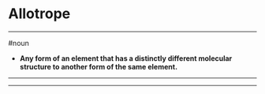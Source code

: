 # Allotrope
---
#noun
- **Any form of an element that has a distinctly different molecular structure to another form of the same element.**
---
---
